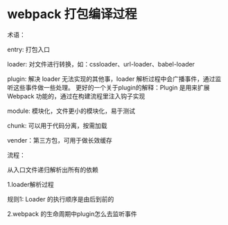 # webpack 打包编译过程

术语：

entry: 打包入口

loader: 对文件进行转换，如：cssloader、url-loader、babel-loader

plugin: 解决 loader 无法实现的其他事，loader 解析过程中会广播事件，通过监听这些事件做一些处理。
更好的一个关于plugin的解释：Plugin 是用来扩展 Webpack 功能的，通过在构建流程里注入钩子实现

module: 模块化，文件更小的模块化，易于测试

chunk: 可以用于代码分离，按需加载

vender：第三方包，可用于做长效缓存

流程：

从入口文件递归解析出所有的依赖



1.loader解析过程

规则1: Loader 的执行顺序是由后到前的


2.webpack 的生命周期中plugin怎么去监听事件
